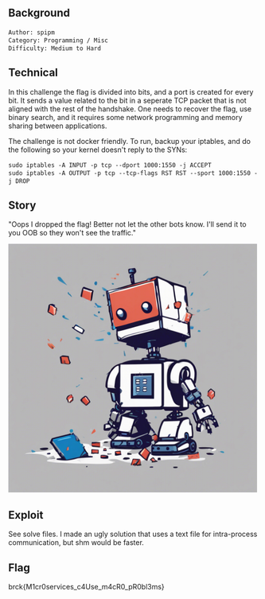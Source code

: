 ## Background

    Author: spipm
    Category: Programming / Misc
    Difficulty: Medium to Hard

## Technical

In this challenge the flag is divided into bits, and a port is created for every bit. It sends a value related to the bit in a seperate TCP packet that is not aligned with the rest of the handshake. One needs to recover the flag, use binary search, and it requires some network programming and memory sharing between applications.

The challenge is not docker friendly. To run, backup your iptables, and do the following so your kernel doesn't reply to the SYNs:
```
sudo iptables -A INPUT -p tcp --dport 1000:1550 -j ACCEPT
sudo iptables -A OUTPUT -p tcp --tcp-flags RST RST --sport 1000:1550 -j DROP
```

## Story

"Oops I dropped the flag! Better not let the other bots know. I'll send it to you OOB so they won't see the traffic." 

<img src="./dropped.jpg" width="500">

## Exploit

See solve files. I made an ugly solution that uses a text file for intra-process communication, but shm would be faster.

## Flag

brck{M1cr0services_c4Use_m4cR0_pR0bl3ms}